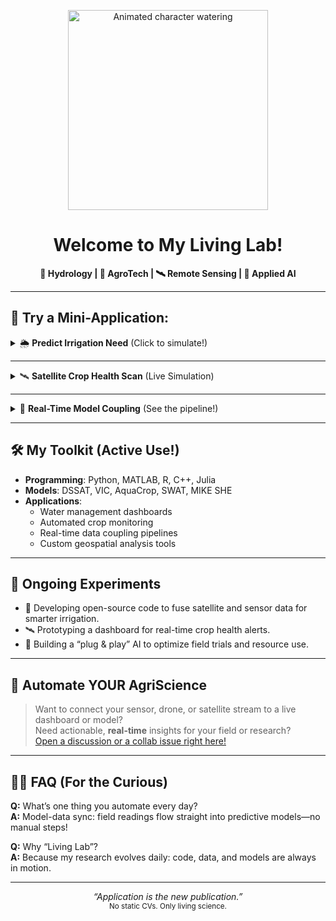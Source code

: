 <p align="center">
  <img src="![image1](image1)" width="320" alt="Animated character watering" />
</p>

<h1 align="center">Welcome to My Living Lab!</h1>
<p align="center">
  <b>🚀 Hydrology | 🌱 AgroTech | 🛰️ Remote Sensing | 🤖 Applied AI</b>
</p>

---

## 🧩 Try a Mini-Application:

<details>
  <summary>🌦️ <b>Predict Irrigation Need</b> (Click to simulate!)</summary>
  <blockquote>
    <b>Today's Data:</b> <br>
    Soil Moisture: <code>0.32 m³/m³</code> <br>
    Rain Forecast: <code>8 mm</code> <br>
    Crop: <code>Durum Wheat</code>
    <br><br>
    <b>AI Suggests:</b>
    <ul>
      <li>No irrigation needed 🚫💧</li>
      <li>Next check: <strong>in 48 hours</strong></li>
      <li>Why? Soil moisture is above the stress threshold. Let nature do its thing!</li>
    </ul>
    <sub>Model: DSSAT + real weather API (simulated)</sub>
  </blockquote>
</details>

---

<details>
  <summary>🛰️ <b>Satellite Crop Health Scan</b> (Live Simulation)</summary>
  <blockquote>
    <b>Field: S-42 Lat 41.12N, Lon 16.87E</b><br>
    <b>Last Sentinel-2 NDVI:</b> <code>0.74</code> (Healthy!)<br>
    <b>Detection:</b> <span style="color:green">No stress</span><br>
    <b>Action:</b> Keep monitoring. Next scan in 3 days.
    <br><br>
    <sub>Powered by: Custom Python + ESA Copernicus data pipelines</sub>
  </blockquote>
</details>

---

<details>
  <summary>🤖 <b>Real-Time Model Coupling</b> (See the pipeline!)</summary>
  <blockquote>
    <b>Workflow:</b>
    <ol>
      <li>☁️ 1. Pull latest weather from OpenWeather API</li>
      <li>🌱 2. Update crop growth in DSSAT</li>
      <li>💧 3. Update soil hydrology in VIC model</li>
      <li>🔗 4. Sync outputs. Check for water stress.</li>
    </ol>
    <b>Status:</b> <span style="color:blue">All models synced</span> ✔️
    <br>
    <sub>Stack: Python, R, MATLAB, C++</sub>
  </blockquote>
</details>

---

## 🛠️ My Toolkit (Active Use!)

- **Programming**: Python, MATLAB, R, C++, Julia
- **Models**: DSSAT, VIC, AquaCrop, SWAT, MIKE SHE
- **Applications**: 
  - Water management dashboards
  - Automated crop monitoring
  - Real-time data coupling pipelines
  - Custom geospatial analysis tools

---

## 🧠 Ongoing Experiments

- 🌾 Developing open-source code to fuse satellite and sensor data for smarter irrigation.
- 🛰️ Prototyping a dashboard for real-time crop health alerts.
- 🤖 Building a “plug & play” AI to optimize field trials and resource use.

---

## 🦾 Automate YOUR AgriScience

> Want to connect your sensor, drone, or satellite stream to a live dashboard or model?  
> Need actionable, **real-time** insights for your field or research?  
> [Open a discussion or a collab issue right here!](https://github.com/SIADSiM/SIADSiM/discussions)

---

## 👨‍🔬 FAQ (For the Curious)

**Q:** What’s one thing you automate every day?  
**A:** Model-data sync: field readings flow straight into predictive models—no manual steps!

**Q:** Why “Living Lab”?  
**A:** Because my research evolves daily: code, data, and models are always in motion.

---

<p align="center">
  <em>“Application is the new publication.”</em> <br>
  <sub>No static CVs. Only living science.</sub>
</p>
